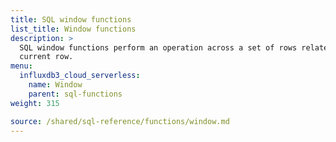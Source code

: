 ```yaml
---
title: SQL window functions
list_title: Window functions
description: >
  SQL window functions perform an operation across a set of rows related to the
  current row.
menu:
  influxdb3_cloud_serverless:
    name: Window
    parent: sql-functions
weight: 315

source: /shared/sql-reference/functions/window.md
---
```


<!--
// SOURCE content/shared/sql-reference/functions/window.md
-->
